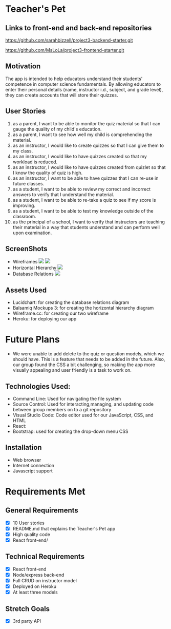 # Teacher's Pet
## Links to front-end and back-end repositories
https://github.com/sarahbizzell/project3-backend-starter.git

https://github.com/MsLoLa/project3-frontend-starter.git

## Motivation
The app is intended to help educators understand their students' competence in computer science fundamentals. By allowing educators to enter their personal details (name, instructor i.d., subject, and grade level), they can create accounts that will store their quizzes. 

## User Stories
1. as a parent, I want to be able to monitor the quiz material so that I can gauge the quality of my child's education.
2. as a parent, I want to see how well my child is comprehending the material.
3. as an instructor, I would like to create quizzes so that I can give them to my class.
4. as an instructor, I would like to have quizzes created so that my workload is reduced.
5. as an instructor, I would like to have quizzes created from quizlet so that I know the quality of quiz is high.
6. as an instructor, I want to be able to have quizzes that I can re-use in future classes.
7. as a student, I want to be able to review my correct and incorrect answers to verify that I understand the material.
8. as a student, I want to be able to re-take a quiz to see if my score is improving. 
9. as a student, I want to be able to test my knowledge outside of the classroom.
10. as the principal of a school, I want to verify that instructors are teaching their material in a way that students understand and can perform well upon examination.

## ScreenShots

* Wireframes 
![](https://i.imgur.com/9dlZoq9.png)
![](https://i.imgur.com/TiV2lXQ.png)
* Horizontal Hierarchy
![](https://i.imgur.com/v3hUELW.png)
* Database Relations
![](https://i.imgur.com/n29rk13.png)

## Assets Used
* Lucidchart: for creating the database relations diagram
* Balsamiq Mockups 3: for creating the horizontal hierarchy diagram
* Wireframe.cc: for creating our two wireframe
* Heroku: for deploying our app

# Future Plans
* We were unable to add delete to the quiz or question models, which we should have. This is a feature that needs to be added in the future. Also, our group found the CSS a bit challenging, so making the app more visually appealing and user friendly is a task to work on.

## Technologies Used: 
* Command Line: Used for navigating the file system
* Source Control: Used for interacting,managing, and updating code between group members on to a git repository
* Visual Studio Code: Code editor used for our JavaScript, CSS, and HTML 
* React: 
* Bootstrap: used for creating the drop-down menu CSS

## Installation
* Web browser
* Internet connection
* Javascript support

# Requirements Met

## General Requirements
- [x] 10 User stories
- [x] README.md that explains the Teacher's Pet app
- [x] High quality code
- [x] React front-end/ 
## Technical Requirements
- [x] React front-end
- [x] Node/express back-end
- [x] Full CRUD on instructor model 
- [x] Deployed on Heroku
- [x] At least three models
## Stretch Goals
- [x] 3rd party API


